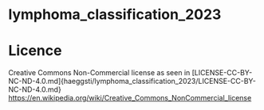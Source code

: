 # lymphoma_classification_2023

# Licence
Creative Commons Non-Commercial license as seen in [LICENSE-CC-BY-NC-ND-4.0.md]{haeggsti/lymphoma_classification_2023/LICENSE-CC-BY-NC-ND-4.0.md}\
https://en.wikipedia.org/wiki/Creative_Commons_NonCommercial_license
